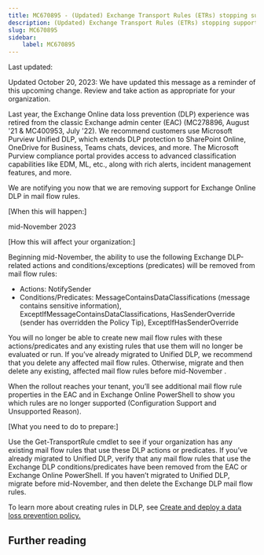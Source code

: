 ```yaml
---
title: MC670895 - (Updated) Exchange Transport Rules (ETRs) stopping support for DLP scenarios
description: (Updated) Exchange Transport Rules (ETRs) stopping support for DLP scenarios
slug: MC670895
sidebar:
    label: MC670895
---
```



Last updated: 

<p>Updated October 20, 2023: We have updated this message as a reminder of this upcoming change. Review and take action as appropriate for your organization.</p><p>Last year, the Exchange Online data loss prevention (DLP) experience was retired from the classic Exchange admin center (EAC) (MC278896, August '21 &amp; MC400953, July '22). We recommend customers use Microsoft Purview Unified DLP, which extends DLP protection to SharePoint Online, OneDrive for Business, Teams chats, devices, and more. The Microsoft Purview compliance portal provides access to advanced classification capabilities like EDM, ML, etc., along with rich alerts, incident management features, and more. 
</p><p>We are notifying you now that we are removing support for Exchange Online DLP in mail flow rules.
</p><p>[When this will happen:]</p><p>mid-November 2023</p><p>[How this will affect your organization:]
</p><p>Beginning mid-November, the ability to use the following Exchange DLP-related actions and conditions/exceptions (predicates) will be removed from mail flow rules:
</p><ul><li>Actions: NotifySender
</li><li>Conditions/Predicates: MessageContainsDataClassifications (message contains sensitive information), ExceptIfMessageContainsDataClassifications, HasSenderOverride (sender has overridden the Policy Tip), ExceptIfHasSenderOverride
</li></ul><p>You will no longer be able to create new mail flow rules with these actions/predicates and any existing rules that use them will no longer be evaluated or run. If you’ve already migrated to Unified DLP, we recommend that you delete any affected mail flow rules. Otherwise, migrate and then delete any existing, affected mail flow rules before mid-November .
</p><p>When the rollout reaches your tenant, you’ll see additional mail flow rule properties in the EAC and in Exchange Online PowerShell to show you which rules are no longer supported (Configuration Support and Unsupported Reason).
</p><p>[What you need to do to prepare:]
</p><p>Use the Get-TransportRule cmdlet to see if your organization has any existing mail flow rules that use these DLP actions or predicates. If you’ve already migrated to Unified DLP, verify that any mail flow rules that use the Exchange DLP conditions/predicates have been removed from the EAC or Exchange Online PowerShell. If you haven’t migrated to Unified DLP, migrate before mid-November, and then delete the Exchange DLP mail flow rules.
</p><p>To learn more about creating rules in DLP,  see <a href="https://learn.microsoft.com/purview/dlp-create-deploy-policy" target="_blank">Create and deploy a data loss prevention policy.</a></p>

## Further reading
